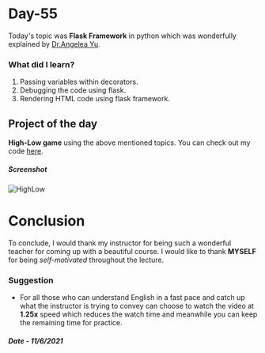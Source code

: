 # Day-55

Today's topic was **Flask Framework** in python which was wonderfully explained by  [Dr.Angelea Yu](https://www.udemy.com/user/4b4368a3-b5c8-4529-aa65-2056ec31f37e/). 

### What did I learn?

1. Passing variables within decorators.
2. Debugging the code using flask.
3. Rendering HTML code using flask framework.

## Project of the day

**High-Low game** using the above mentioned topics. You can check out my code [here](HighLowFlask/server.py). 

##### Screenshot

![HighLow](images/d55.gif)

# Conclusion

To conclude, I would thank my instructor for being such a wonderful teacher for coming up with a beautiful course. I would like to thank **MYSELF** for being _self-motivated_ throughout the lecture. 

### Suggestion

- For all those who can understand English in a fast pace and catch up what the instructor is trying to convey can choose to watch the video at **1.25x** speed which reduces the watch time and meanwhile you can keep the remaining time for practice.

##### Date - 11/6/2021